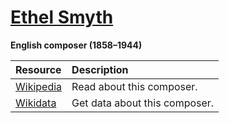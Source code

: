# [Ethel Smyth][composer]

__English composer (1858–1944)__

[composer]: https://musescore.com/openscore-string-quartets/sets?order=title&text=Smyth,+Ethel

Resource | Description
:---|:---
[Wikipedia] | Read about this composer.
[Wikidata] | Get data about this composer.

[Wikipedia]: https://en.wikipedia.org/wiki/Ethel_Smyth
[Wikidata]: https://www.wikidata.org/wiki/Q236599
